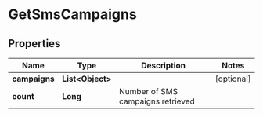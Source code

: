 
# GetSmsCampaigns

## Properties
Name | Type | Description | Notes
------------ | ------------- | ------------- | -------------
**campaigns** | **List&lt;Object&gt;** |  |  [optional]
**count** | **Long** | Number of SMS campaigns retrieved | 




